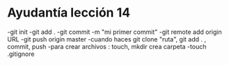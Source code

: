 # Ayudantía lección 14

  -git init
  -git add .
  -git commit -m "mi primer commit"
  -git remote add origin URL
  -git push origin master
  -cuando haces git clone "ruta", git add . , commit, push
  -para crear archivos : touch, mkdir crea carpeta
  -touch .gitignore
